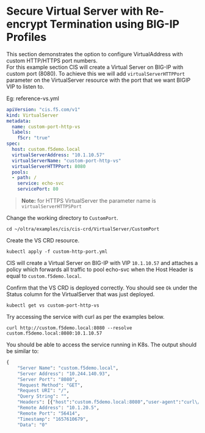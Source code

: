 # Secure Virtual Server with Re-encrypt Termination using BIG-IP Profiles

This section demonstrates the option to configure VirtualAddress with custom HTTP/HTTPS port numbers.  
For this example section CIS will create a Virtual Server on BIG-IP with custom port (8080). To achieve this we will add `virtualServerHTTPPort` parameter on the VirtualServer resource with the port that we want BIGIP VIP to listen to. 

Eg: reference-vs.yml
```yml
apiVersion: "cis.f5.com/v1"
kind: VirtualServer
metadata:
  name: custom-port-http-vs
  labels:
    f5cr: "true"
spec:
  host: custom.f5demo.local
  virtualServerAddress: "10.1.10.57"
  virtualServerName: "custom-port-http-vs"
  virtualServerHTTPPort: 8080
  pools:
  - path: /
    service: echo-svc
    servicePort: 80
```
> **Note:** for HTTPS VirtualServer the parameter name is `virtualServerHTTPSPort`


Change the working directory to `CustomPort`.
```
cd ~/oltra/examples/cis/cis-crd/VirtualServer/CustomPort
```

Create the VS CRD resource. 
```
kubectl apply -f custom-http-port.yml
```
CIS will create a Virtual Server on BIG-IP with VIP `10.1.10.57` and attaches a policy which forwards all traffic to pool echo-svc when the Host Header is equal to `custom.f5demo.local`.   


Confirm that the VS CRD is deployed correctly. You should see `Ok` under the Status column for the VirtualServer that was just deployed.
```
kubectl get vs custom-port-http-vs
```

Try accessing the service with curl as per the examples below. 
```
curl http://custom.f5demo.local:8080 --resolve custom.f5demo.local:8080:10.1.10.57
```

You should be able to access the service running in K8s. The output should be similar to:

```cmd
{
    "Server Name": "custom.f5demo.local",
    "Server Address": "10.244.140.93",
    "Server Port": "8080",
    "Request Method": "GET",
    "Request URI": "/",
    "Query String": "",
    "Headers": [{"host":"custom.f5demo.local:8080","user-agent":"curl\/7.58.0","accept":"*\/*"}],
    "Remote Address": "10.1.20.5",
    "Remote Port": "56414",
    "Timestamp": "1657610679",
    "Data": "0"
```